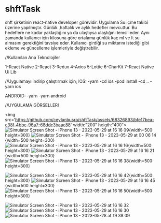 # shftTask 
shft şirketinin react-native developer görevidir. Uygulama Su içme takibi üzerine yapılmıştır.  Günlük ,haftalık ve aylık hedefler mevcuttur.  Bu hedeflere ne kadar yaklaştığını ya da ulaştıysa ulaştığını temsil eder. 
Aynı zamanda kullanıcı için kilosuna göre ortalama günlük kaç ml ve lt su almasını gerektiğini tavsiye eder.
Kullanıcı girdiği su miktarını istediği gibi ekleme ve güncelleme işlemleriyle değiştrebilir.

 //Kullanılan Ana Teknolojiler
 
 1-React Native
 2-React
 3-Redux
 4-Axios
 5-Lottie
 6-CharKit
 7-React Native Ui Lib
 
 //Uygulamayı indirip çalıştırmak için;
 IOS:
  -yarn 
  -cd ios
  -pod install
  -cd ..
  -yarn ios
  
  ANDROID:
  -yarn
  -yarn android
  
  //UYGULAMA GÖRSELLERI
  
<img src='https://github.com/ceylanbusra/shftTask/assets/68326893/bfe17bea-c38f-4bbc-96a7-68ddc3baac88' width:"200" heigth:"400">
![Simulator Screen Shot - iPhone 13 - 2023-05-29 at 16 16 09](https://github.com/ceylanbusra/shftTask/assets/68326893/99d41426-463d-407d-a900-0b1d1cf29b68){width=500 height=300}
![Simulator Screen Shot - iPhone 13 - 2023-05-29 at 00 06 14](https://github.com/ceylanbusra/shftTask/assets/68326893/f20b71b2-0c13-4a5a-827c-d3e6011b2a58){width=500 height=300}
![Simulator Screen Shot - iPhone 13 - 2023-05-29 at 16 16 16](https://github.com/ceylanbusra/shftTask/assets/68326893/a751c3ca-88f1-44e2-94fd-872ce96f0ef3){width=500 height=300}
![Simulator Screen Shot - iPhone 13 - 2023-05-29 at 16 16 21](https://github.com/ceylanbusra/shftTask/assets/68326893/6e14890c-16c2-4c65-be21-4c069f698ce1){width=500 height=300}
![Simulator Screen Shot - iPhone 13 - 2023-05-29 at 16 16 38](https://github.com/ceylanbusra/shftTask/assets/68326893/0eee6904-47df-4b00-96fd-a09dd5f5d740){width=500 height=300}

![Simulator Screen Shot - iPhone 13 - 2023-05-29 at 16 16 42](https://github.com/ceylanbusra/shftTask/assets/68326893/885da25d-d981-40ec-8cfe-43fcb385f557){width=500 height=300}
![Simulator Screen Shot - iPhone 13 - 2023-05-29 at 16 16 45](https://github.com/ceylanbusra/shftTask/assets/68326893/03fdb089-cd39-4373-9683-bcc9b86fb146){width=500 height=300}
![Simulator Screen Shot - iPhone 13 - 2023-05-29 at 16 16 50](https://github.com/ceylanbusra/shftTask/assets/68326893/bbcac6c0-8c61-48c7-b52f-777d26a58891){width=500 height=300}

![Simulator Screen Shot - iPhone 13 - 2023-05-29 at 16 16 32](https://github.com/ceylanbusra/shftTask/assets/68326893/4947763d-f3c9-4767-8647-cdc1144b0a52)
![Simulator Screen Shot - iPhone 13 - 2023-05-29 at 16 16 30](https://github.com/ceylanbusra/shftTask/assets/68326893/8ed95aea-8c8f-4e6b-ae44-ecc54a55e37b)
![Simulator Screen Shot - iPhone 13 - 2023-05-28 at 19 38 09](https://github.com/ceylanbusra/shftTask/assets/68326893/6e9d457b-ffb1-403c-8744-5709e761b675)

  
